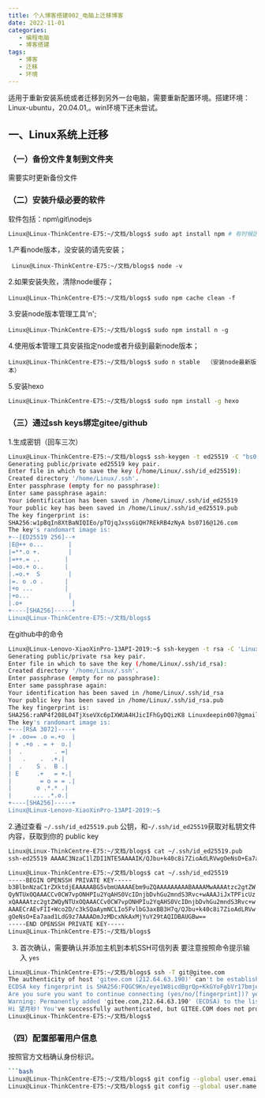 ```yaml
---
title: 个人博客搭建002_电脑上迁移博客
date: 2022-11-01
categories:
   - 编程电脑
   - 博客搭建
tags: 
   - 博客
   - 迁移
   - 环境 
---
```


适用于重新安装系统或者迁移到另外一台电脑，需要重新配置环境。搭建环境：Linux-ubuntu，20.04.01,。win环境下还未尝试。
<!-- more -->

## 一、Linux系统上迁移

### （一）备份文件复制到文件夹
需要实时更新备份文件

### （二）安装升级必要的软件
软件包括：npm\git\nodejs

```bash
Linux@Linux-ThinkCentre-E75:~/文档/blogs$ sudo apt install npm # 有时候因为版本不对报错，需要把nodejs升级到最新版本
```

1.产看node版本，没安装的请先安装；

```
 Linux@Linux-ThinkCentre-E75:~/文档/blogs$ node -v
```

2.如果安装失败，清除node缓存；

```
Linux@Linux-ThinkCentre-E75:~/文档/blogs$ sudo npm cache clean -f  
```

3.安装node版本管理工具'n';

```
Linux@Linux-ThinkCentre-E75:~/文档/blogs$ sudo npm install n -g
```

4.使用版本管理工具安装指定node或者升级到最新node版本；

```
Linux@Linux-ThinkCentre-E75:~/文档/blogs$ sudo n stable  （安装node最新版本）
```

5.安装hexo

```bash
Linux@Linux-ThinkCentre-E75:~/文档/blogs$ sudo npm install -g hexo

```

### （三）通过ssh keys绑定gitee/github

1.生成密钥（回车三次）

```bash
Linux@Linux-ThinkCentre-E75:~/文档/blogs$ ssh-keygen -t ed25519 -C "bs0716@126.com"  
Generating public/private ed25519 key pair.
Enter file in which to save the key (/home/Linux/.ssh/id_ed25519): 
Created directory '/home/Linux/.ssh'.
Enter passphrase (empty for no passphrase): 
Enter same passphrase again: 
Your identification has been saved in /home/Linux/.ssh/id_ed25519
Your public key has been saved in /home/Linux/.ssh/id_ed25519.pub
The key fingerprint is:
SHA256:w1pBqIn8XtBaNIQIEo/pTOjqJxssGiQH7REkRB4zNyA bs0716@126.com
The key's randomart image is:
+--[ED25519 256]--+
|E@++ o...       |
|=**.o +.        |
|=++.= ..       |
|=oo.+ o..      |
|.=o.+  S        |
|=. o .o .      |
|+o ...         |
|+o...           |
|.o+              |
+----[SHA256]-----+
Linux@Linux-ThinkCentre-E75:~/文档/blogs$
```
在github中的命令

```bash
Linux@Linux-Lenovo-XiaoXinPro-13API-2019:~$ ssh-keygen -t rsa -C 'Linuxdeepin007@gmail.com'
Generating public/private rsa key pair.
Enter file in which to save the key (/home/Linux/.ssh/id_rsa): 
Created directory '/home/Linux/.ssh'.
Enter passphrase (empty for no passphrase): 
Enter same passphrase again: 
Your identification has been saved in /home/Linux/.ssh/id_rsa
Your public key has been saved in /home/Linux/.ssh/id_rsa.pub
The key fingerprint is:
SHA256:raNP4f208L04TjXseVXc6pIXWUA4HJicIFhGyDQizK8 Linuxdeepin007@gmail.com
The key's randomart image is:
+---[RSA 3072]----+
|+ .oo== .o =.+o  |
| + .+o . = +  o.|
|  .         . =|
|   .    .  .+.|
|  .    S .  B .|
| E     .+   = +.|
|        = o = = .|
|       o .*.* .|
|      ... .*.o.|
+----[SHA256]-----+
Linux@Linux-Lenovo-XiaoXinPro-13API-2019:~$ 

```

2.通过查看 `~/.ssh/id_ed25519.pub` 公钥，和`~/.ssh/id_ed25519`获取对私钥文件内容，获取到你的 public key

```bash
Linux@Linux-ThinkCentre-E75:~/文档/blogs$ cat ~/.ssh/id_ed25519.pub
ssh-ed25519 AAAAC3NzaC1lZDI1NTE5AAAAIK/QJbu+k40c8i7ZioAdLRVwgOeNsO+Ea7aad1LdG9z7 bs0716@126.com

Linux@Linux-ThinkCentre-E75:~/文档/blogs$ cat ~/.ssh/id_ed25519
-----BEGIN OPENSSH PRIVATE KEY-----
b3BlbnNzaC1rZXktdjEAAAAABG5vbmUAAAAEbm9uZQAAAAAAAAABAAAAMwAAAAtzc2gtZW
QyNTUxOQAAACCv0CW7vpONHPIu2YqAHS0VcIDnjbDvhGu2mndS3Rvc+wAAAJiJxTPFicUz
xQAAAAtzc2gtZWQyNTUxOQAAACCv0CW7vpONHPIu2YqAHS0VcIDnjbDvhGu2mndS3Rvc+w
AAAECrAEvFII+Wco2D/c3kSQaAymNCLIo5FvlbG3axBB3H7q/QJbu+k40c8i7ZioAdLRVw
gOeNsO+Ea7aad1LdG9z7AAAADmJzMDcxNkAxMjYuY29tAQIDBAUGBw==
-----END OPENSSH PRIVATE KEY-----
Linux@Linux-ThinkCentre-E75:~/文档/blogs$
```

3. 首次确认，需要确认并添加主机到本机SSH可信列表
要注意按照命令提示输入 `yes`

```bash
Linux@Linux-ThinkCentre-E75:~/文档/blogs$ ssh -T git@gitee.com
The authenticity of host 'gitee.com (212.64.63.190)' can't be established.
ECDSA key fingerprint is SHA256:FQGC9Kn/eye1W8icdBgrQp+KkGYoFgbVr17bmjey0Wc.
Are you sure you want to continue connecting (yes/no/[fingerprint])? yes
Warning: Permanently added 'gitee.com,212.64.63.190' (ECDSA) to the list of known hosts.
Hi 望月砂! You've successfully authenticated, but GITEE.COM does not provide shell access.
Linux@Linux-ThinkCentre-E75:~/文档/blogs$
```

### （四）配置部署用户信息
按照官方文档确认身份标识。

```bash
```bash
Linux@Linux-ThinkCentre-E75:~/文档/blogs$ git config --global user.email "bs0716@126.com"
Linux@Linux-ThinkCentre-E75:~/文档/blogs$ git config --global user.name "Linuxdeepin007"
```
